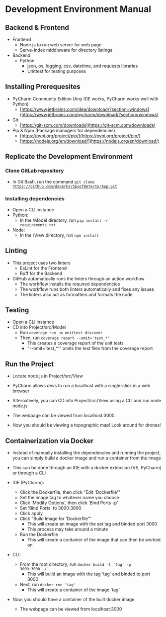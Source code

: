 # Development Environment Manual

## Backend & Frontend
- Frontend
  - Node.js to run web server for web page
  - Serve-index middleware for directory listings
- Backend
  - Python
    - json, os, logging, csv, datetime, and requests libraries
    - Unittest for testing purposes


## Installing Prerequesites
- PyCharm Community Edition (Any IDE works, PyCharm works well with Python)
  - [https://www.jetbrains.com/idea/download/?section=windows](https://www.jetbrains.com/pycharm/download/?section=windows)
- Git
  - [https://git-scm.com/downloads](https://git-scm.com/downloads)
- Pip & Npm (Package managers for dependencies)
  - [https://pypi.org/project/pip/](https://pypi.org/project/pip/)
  - [https://nodejs.org/en/download/](https://nodejs.org/en/download/)


## Replicate the Development Environment

### Clone GitLab repository
- In Git Bash, run the command <code>git clone https://github.com/dapark3/SpoofDetectorApp.git</code>

### Installing dependencies
 - Open a CLI instance
 - Python:
   - In the /Model directory, run <code>pip install -r requirements.txt</code>
 - Node:
   - In the /View directory, run <code>npm install</code>


## Linting
- This project uses two linters
  - EsLint for the Frontend
  - Ruff for the Backend
- GitHub automatically runs the linters through an action workflow
  - The workflow installs the required dependencies
  - The workflow runs both linters automatically and fixes any issues
  - The linters also act as formatters and formats the code


## Testing
- Open a CLI instance
- CD into Project/src/Model
  - Run <code>coverage run -m unittest discover</code>
  - Then, run <code>coverage report --omit='test_*'</code>
    - This creates a coverage report of the unit tests
    - "--omit='test_*'" omits the test files from the coverage report

  
## Run the Project
- Locate node.js in Project/src/View
- PyCharm allows devs to run a localhost with a single-click in a web browser
- Alternatively, you can CD into Project/src/View using a CLI and run node node.js
 - The webpage can be viewed from localhost:3000

- Now you should be viewing a topographic map! Look around for drones!


## Containerization via Docker
- Instead of manually installing the dependencies and running the project, you can simply build a docker image and run a container from the image
- This can be done through an IDE with a docker extension (VS, PyCharm) or through a CLI

- IDE (PyCharm):
  - Click the Dockerfile, then click "Edit 'Dockerfile'"
  - Set the image tag to whatever name you choose
  - Click 'Modify Options', then click 'Bind Ports -p'
  - Set 'Bind Ports' to 3000:3000
  - Click apply
  - Click "Build Image for 'Dockerfile'"
    - This will create an image with the set tag and binded port 3000
    - This process may take around a minute
  - Run the Dockerfile
    - This will create a container of the image that can then be worked on
- CLI:
  - From the root directory, run <code>docker build -t 'tag' -p 3000:3000 ./</code>
    - This will build an image with the tag 'tag' and binded to port 3000
  - Next, run <code>docker run 'tag'</code>
    - This will create a container of the image 'tag'
      
- Now, you should have a container of the built docker image.
  - The webpage can be viewed from localhost:3000

